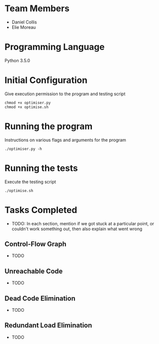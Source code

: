 # Team Members
- Daniel Collis
- Elie Moreau

# Programming Language
Python 3.5.0

# Initial Configuration

Give execution permission to the program and testing script
```
chmod +x optimiser.py
chmod +x optimise.sh
```

# Running the program

Instructions on various flags and arguments for the program
```
./optimiser.py -h
```

# Running the tests

Execute the testing script
```
./optimise.sh
```

# Tasks Completed

* TODO: In each section, mention if we got stuck at a particular point, or couldn't work something out, then also explain what went wrong

## Control-Flow Graph

* TODO

## Unreachable Code

* TODO

## Dead Code Elimination

* TODO

## Redundant Load Elimination

* TODO
